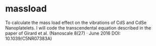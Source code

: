 # massload
To calculate the mass load effect on the vibrations of CdS and CdSe Nanoplatelets.
I will code the transcendental equation described in the paper of Girard et al. (Nanoscale 8(27) · June 2016
DOI: 10.1039/C5NR07383A)
